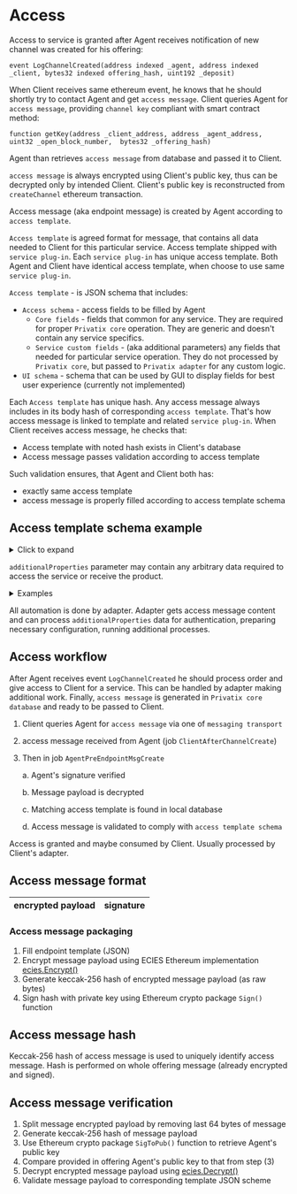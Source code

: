 # Access

Access to service is granted after Agent receives notification of new channel was created for his offering:

```Solidity
event LogChannelCreated(address indexed _agent, address indexed _client, bytes32 indexed offering_hash, uint192 _deposit)
```

When Client receives same ethereum event, he knows that he should shortly try to contact Agent and get `access message`. Client queries Agent for `access message`, providing `channel key` compliant with smart contract method:

```Solidity
function getKey(address _client_address, address _agent_address, uint32 _open_block_number,  bytes32 _offering_hash)
```

Agent than retrieves `access message` from database and passed it to Client.

`access message` is always encrypted using Client's public key, thus can be decrypted only by intended Client. Client's public key is reconstructed from `createChannel` ethereum transaction.

Access message (aka endpoint message) is created by Agent according to `access template`.

`Access template` is agreed format for message, that contains all data needed to Client for this particular service. Access template shipped with `service plug-in`. Each `service plug-in` has unique access template. Both Agent and Client have identical access template, when choose to use same `service plug-in`.

`Access template` - is JSON schema that includes:

- `Access schema` - access fields to be filled by Agent
  - `Core fields` - fields that common for any service. They are required for proper `Privatix core` operation. They are generic and doesn't contain any service specifics.
  - `Service custom fields` - (aka additional parameters) any fields that needed for particular service operation. They do not processed by `Privatix core`, but passed to `Privatix adapter` for any custom logic.
- `UI schema` - schema that can be used by GUI to display fields for best user experience (currently not implemented)

Each `Access template` has unique hash. Any access message always includes in its body hash of corresponding `access template`. That's how access message is linked to template and related `service plug-in`. When Client receives access message, he checks that:

- Access template with noted hash exists in Client's database
- Access message passes validation according to access template

Such validation ensures, that Agent and Client both has:

- exactly same access template
- access message is properly filled according to access template schema

## Access template schema example

<details><summary>Click to expand</summary>

```JSON
{
    "title": "Privatix VPN access",
    "type": "object",
    "description": "Privatix VPN access template"
    "definitions": {
        "host": {
            "pattern": "^([a-zA-Z0-9]|[a-zA-Z0-9][a-zA-Z0-9\\-]{0,61}[a-zA-Z0-9])(\\.([a-zA-Z0-9]|[a-zA-Z0-9][a-zA-Z0-9\\-]{0,61}[a-zA-Z0-9]))*:[0-9]{2,5}$",
            "type": "string"
        },
        "simple_url": {
            "pattern": "^(http:\\/\\/www\\.|https:\\/\\/www\\.|http:\\/\\/|https:\\/\\/)?.+",
            "type": "string"
        },
        "uuid": {
            "pattern": "[0-9a-f]{8}-[0-9a-f]{4}-[0-9a-f]{4}-[0-9a-f]{4}-[0-9a-f]{12}",
            "type": "string"
        }
    },
    "properties": {
        "templateHash": {
                "title": "access tempate hash",
                "type": "string",
                "description": "Hash of this access template"
        },
        "nonce": {
            "title": "nonce",
            "type": "string",
            "description": "uuid v4. Allows same access template to be shipped twice, resulting in unique access template offering hash."
        },
        "username": {
            "$ref": "#/definitions/uuid"
        },
        "password": {
            "type": "string",
            "description": "Can be used to transfer password"
        },
        "paymentReceiverAddress": {
            "$ref": "#/definitions/simple_url",
            "description": "Address and port of agent's payment reciever endpoint"
        },
        "serviceEndpointAddress": {
            "type": "string",
            "description": "(Optional) E.g. address of web service."
        },
        "additionalParams": {
            "additionalProperties": {
                "type": "string"
            },
            "minProperties": 1,
            "type": "object"
        }
    },
    "required": [
        "templateHash",
        "paymentReceiverAddress",
        "serviceEndpointAddress",
        "additionalParams"
    ]
}
```

</details>

`additionalProperties` parameter may contain any arbitrary data required to access the service or receive the product.

<details><summary>Examples</summary>

- `additionalProperties` may contain DNS name and credentials for some web service. It will be received by Client's adapter and used to connect to web-service and consume a service.
- `additionalProperties` may contain geolocation of apartment with direction how to open it. Direction maybe seen via user interface and/or sent to e-mail.

</details>

All automation is done by adapter. Adapter gets access message content and can process `additionalProperties` data for authentication, preparing necessary configuration, running additional processes.

## Access workflow

After Agent receives event `LogChannelCreated` he should process order and give access to Client for a service. This can be handled by adapter making additional work. Finally, `access message` is generated in `Privatix core database` and ready to be passed to Client.

1. Client queries Agent for `access message` via one of `messaging transport`
2. access message received from Agent (job `ClientAfterChannelCreate`)

3. Then in job `AgentPreEndpointMsgCreate`

   a. Agent's signature verified

   b. Message payload is decrypted

   c. Matching access template is found in local database

   d. Access message is validated to comply with `access template schema`

Access is granted and maybe consumed by Client. Usually processed by Client's adapter.

## Access message format

| encrypted payload | signature |
| ----------------- | --------- |


### Access message packaging

1. Fill endpoint template (JSON)
2. Encrypt message payload using ECIES Ethereum implementation [ecies.Encrypt()](https://godoc.org/github.com/ethereum/go-ethereum/crypto/ecies#Encrypt)
3. Generate keccak-256 hash of encrypted message payload (as raw bytes)
4. Sign hash with private key using Ethereum crypto package `Sign()` function

## Access message hash

Keccak-256 hash of access message is used to uniquely identify access message. Hash is performed on whole offering message (already encrypted and signed).

## Access message verification

1. Split message encrypted payload by removing last 64 bytes of message
2. Generate keccak-256 hash of message payload
3. Use Ethereum crypto package `SigToPub()` function to retrieve Agent's public key
4. Compare provided in offering Agent's public key to that from step (3)
5. Decrypt encrypted message payload using [ecies.Decrypt()](https://godoc.org/github.com/ethereum/go-ethereum/crypto/ecies#PrivateKey.Decrypt)
6. Validate message payload to corresponding template JSON scheme
